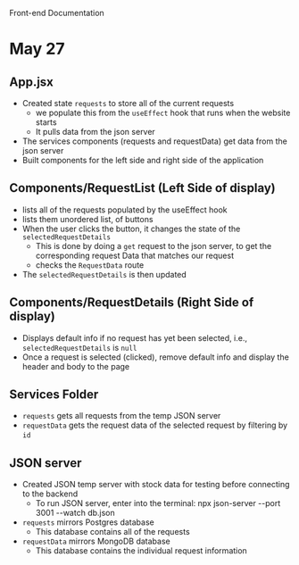 Front-end Documentation

# May 27

## App.jsx

- Created state `requests` to store all of the current requests
  - we populate this from the `useEffect` hook that runs when the website starts
  - It pulls data from the json server
- The services components (requests and requestData) get data from the json server
- Built components for the left side and right side of the application

## Components/RequestList (Left Side of display)

- lists all of the requests populated by the useEffect hook
- lists them unordered list, of buttons
- When the user clicks the button, it changes the state of the `selectedRequestDetails`
  - This is done by doing a `get` request to the json server, to get the corresponding request Data that matches our request
  - checks the `RequestData` route
- The `selectedRequestDetails` is then updated

## Components/RequestDetails (Right Side of display)

- Displays default info if no request has yet been selected, i.e., `selectedRequestDetails` is `null`
- Once a request is selected (clicked), remove default info and display the header and body to the page

## Services Folder

- `requests` gets all requests from the temp JSON server
- `requestData` gets the request data of the selected request by filtering by `id`


## JSON server

- Created JSON temp server with stock data for testing before connecting to the backend
  - To run JSON server, enter into the terminal: npx json-server --port 3001 --watch db.json
- `requests` mirrors Postgres database
  - This database contains all of the requests
- `requestData` mirrors MongoDB database
  - This database contains the individual request information
